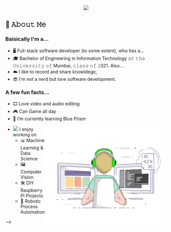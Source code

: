 <p align="center">
    <img src="https://github.com/KeithDsouza25/KeithDsouza25//raw/main/assets/final.gif">
  </p>
<!--
<!--
-->

## 📖 𝙰𝚋𝚘𝚞𝚝 𝙼𝚎

### Baisically I'm a...

- 🖥️ Full-stack software developer (to some extent), who has a... 
- 🎓 Bachelor of Engineering in Information Technology 𝚊𝚝 𝚝𝚑𝚎 𝚄𝚗𝚒𝚟𝚎𝚛𝚜𝚒𝚝𝚢 𝚘𝚏 Mumbai, 𝚌𝚕𝚊𝚜𝚜 𝚘𝚏 𝟸021. Also....
- ☁️ I like to record and share knowldege, 
- 😎 I'm not a nerd but love software development.

### A few fun facts...

- 🎞️  Love video and audio editing
- 🎮  Can Game all day
- 🌱 I’m currently learning Blue Prism
<img width="380" height="320" src="https://github.com/KeithDsouza25/KeithDsouza25//raw/main/assets/coder.gif" align=right>

- <img src="https://media.giphy.com/media/WUlplcMpOCEmTGBtBW/giphy.gif" width="30">  I enjoy working on
  - 📊 Machine Learning & Data Science
  - 🖼 Computer Vision
  - 🛠 DIY Raspberry Pi Projects
  - 🤖 Robotic Process Automation

-->
